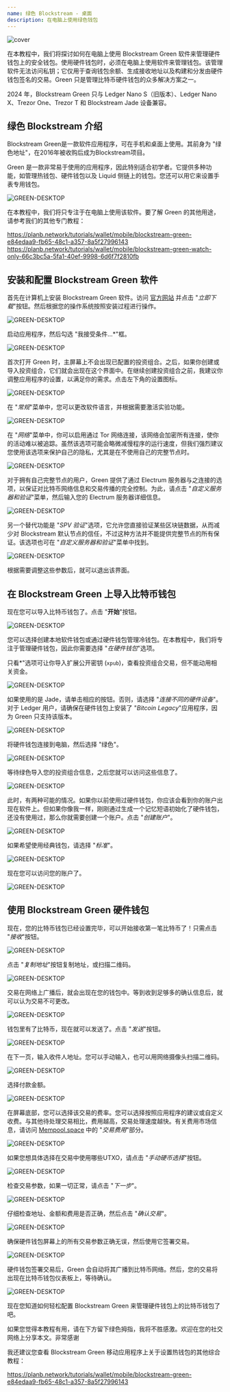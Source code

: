 ```yaml
---
name: 绿色 Blockstream - 桌面
description: 在电脑上使用绿色钱包
---
```

![cover](assets/cover.webp)

在本教程中，我们将探讨如何在电脑上使用 Blockstream Green 软件来管理硬件钱包上的安全钱包。使用硬件钱包时，必须在电脑上使用软件来管理钱包。该管理软件无法访问私钥；它仅用于查询钱包余额、生成接收地址以及构建和分发由硬件钱包签名的交易。Green 只是管理比特币硬件钱包的众多解决方案之一。

2024 年，Blockstream Green 只与 Ledger Nano S（旧版本）、Ledger Nano X、Trezor One、Trezor T 和 Blockstream Jade 设备兼容。

## 绿色 Blockstream 介绍

Blockstream Green是一款软件应用程序，可在手机和桌面上使用。其前身为 "绿色地址"，在2016年被收购后成为Blockstream项目。

Green 是一款非常易于使用的应用程序，因此特别适合初学者。它提供多种功能，如管理热钱包、硬件钱包以及 Liquid 侧链上的钱包。您还可以用它来设置手表专用钱包。

![GREEN-DESKTOP](assets/fr/01.webp)

在本教程中，我们将只专注于在电脑上使用该软件。要了解 Green 的其他用途，请参考我们的其他专门教程：

https://planb.network/tutorials/wallet/mobile/blockstream-green-e84edaa9-fb65-48c1-a357-8a5f27996143
https://planb.network/tutorials/wallet/mobile/blockstream-green-watch-only-66c3bc5a-5fa1-40ef-9998-6d6f7f2810fb
## 安装和配置 Blockstream Green 软件

首先在计算机上安装 Blockstream Green 软件。访问 [官方网站](https://blockstream.com/green/) 并点击 "*立即下载*"按钮。然后根据您的操作系统按照安装过程进行操作。

![GREEN-DESKTOP](assets/fr/02.webp)

启动应用程序，然后勾选 "我接受条件...*"框。

![GREEN-DESKTOP](assets/fr/03.webp)

首次打开 Green 时，主屏幕上不会出现已配置的投资组合。之后，如果你创建或导入投资组合，它们就会出现在这个界面中。在继续创建投资组合之前，我建议你调整应用程序的设置，以满足你的需求。点击左下角的设置图标。

![GREEN-DESKTOP](assets/fr/04.webp)

在 "*常规*"菜单中，您可以更改软件语言，并根据需要激活实验功能。

![GREEN-DESKTOP](assets/fr/05.webp)

在 "*网络*"菜单中，你可以启用通过 Tor 网络连接，该网络会加密所有连接，使你的活动难以被追踪。虽然该选项可能会略微减慢程序的运行速度，但我们强烈建议您使用该选项来保护自己的隐私，尤其是在不使用自己的完整节点时。

![GREEN-DESKTOP](assets/fr/06.webp)

对于拥有自己完整节点的用户，Green 提供了通过 Electrum 服务器与之连接的选项，以保证对比特币网络信息和交易传播的完全控制。为此，请点击 "*自定义服务器和验证*"菜单，然后输入您的 Electrum 服务器详细信息。

![GREEN-DESKTOP](assets/fr/07.webp)

另一个替代功能是 "*SPV 验证*"选项，它允许您直接验证某些区块链数据，从而减少对 Blockstream 默认节点的信任，不过这种方法并不能提供完整节点的所有保证。该选项也可在 "*自定义服务器和验证*"菜单中找到。

![GREEN-DESKTOP](assets/fr/08.webp)

根据需要调整这些参数后，就可以退出该界面。

## 在 Blockstream Green 上导入比特币钱包

现在您可以导入比特币钱包了。点击 "**开始**"按钮。

![GREEN-DESKTOP](assets/fr/09.webp)

您可以选择创建本地软件钱包或通过硬件钱包管理冷钱包。在本教程中，我们将专注于管理硬件钱包，因此你需要选择 "*在硬件钱包*"选项。

只看*"选项可让你导入扩展公开密钥 (`xpub`)，查看投资组合交易，但不能动用相关资金。

![GREEN-DESKTOP](assets/fr/10.webp)

如果使用的是 Jade，请单击相应的按钮。否则，请选择 "*连接不同的硬件设备*"。对于 Ledger 用户，请确保在硬件钱包上安装了 "*Bitcoin Legacy*"应用程序，因为 Green 只支持该版本。

![GREEN-DESKTOP](assets/fr/11.webp)

将硬件钱包连接到电脑，然后选择 "绿色"。

![GREEN-DESKTOP](assets/fr/12.webp)

等待绿色导入您的投资组合信息，之后您就可以访问这些信息了。

![GREEN-DESKTOP](assets/fr/13.webp)

此时，有两种可能的情况。如果你以前使用过硬件钱包，你应该会看到你的账户出现在软件上。但如果你像我一样，刚刚通过生成一个记忆短语初始化了硬件钱包，还没有使用过，那么你就需要创建一个账户。点击 "*创建账户*"。

![GREEN-DESKTOP](assets/fr/14.webp)

如果希望使用经典钱包，请选择 "*标准*"。

![GREEN-DESKTOP](assets/fr/15.webp)

现在您可以访问您的账户了。

![GREEN-DESKTOP](assets/fr/16.webp)

## 使用 Blockstream Green 硬件钱包

现在，您的比特币钱包已经设置完毕，可以开始接收第一笔比特币了！只需点击 "*接收*"按钮。

![GREEN-DESKTOP](assets/fr/17.webp)

点击 "*复制地址*"按钮复制地址，或扫描二维码。

![GREEN-DESKTOP](assets/fr/18.webp)

交易在网络上广播后，就会出现在您的钱包中。等到收到足够多的确认信息后，就可以认为交易不可更改。

![GREEN-DESKTOP](assets/fr/19.webp)

钱包里有了比特币，现在就可以发送了。点击 "*发送*"按钮。

![GREEN-DESKTOP](assets/fr/20.webp)

在下一页，输入收件人地址。您可以手动输入，也可以用网络摄像头扫描二维码。

![GREEN-DESKTOP](assets/fr/21.webp)

选择付款金额。

![GREEN-DESKTOP](assets/fr/22.webp)

在屏幕底部，您可以选择该交易的费率。您可以选择按照应用程序的建议或自定义收费。与其他待处理交易相比，费用越高，交易处理速度越快。有关费用市场信息，请访问 [Mempool.space](https://mempool.space/) 中的 "*交易费用*"部分。

![GREEN-DESKTOP](assets/fr/23.webp)

如果您想具体选择在交易中使用哪些UTXO，请点击 "*手动硬币选择*"按钮。

![GREEN-DESKTOP](assets/fr/24.webp)

检查交易参数，如果一切正常，请点击 "*下一步*"。

![GREEN-DESKTOP](assets/fr/25.webp)

仔细检查地址、金额和费用是否正确，然后点击 "*确认交易*"。

![GREEN-DESKTOP](assets/fr/26.webp)

确保硬件钱包屏幕上的所有交易参数正确无误，然后使用它签署交易。

![GREEN-DESKTOP](assets/fr/27.webp)

硬件钱包签署交易后，Green 会自动将其广播到比特币网络。然后，您的交易将出现在比特币钱包仪表板上，等待确认。

![GREEN-DESKTOP](assets/fr/28.webp)

现在您知道如何轻松配置 Blockstream Green 来管理硬件钱包上的比特币钱包了吧。

如果您觉得本教程有用，请在下方留下绿色拇指，我将不胜感激。欢迎在您的社交网络上分享本文。非常感谢

我还建议您查看 Blockstream Green 移动应用程序上关于设置热钱包的其他综合教程：

https://planb.network/tutorials/wallet/mobile/blockstream-green-e84edaa9-fb65-48c1-a357-8a5f27996143